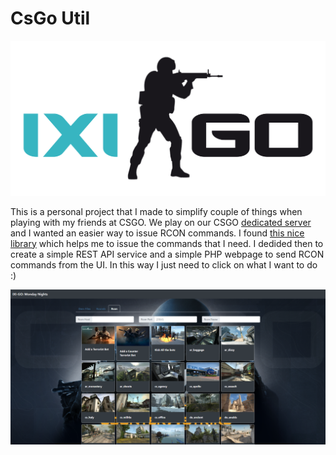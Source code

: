 # CsGo Util

![Rcon UI](./misc/pictures/ixigo-logo.png)

This is a personal project that I made to simplify couple of things when playing with my friends at CSGO. We play on our CSGO [dedicated server](https://github.com/marcosolina/csgo_server) and I wanted an easier way to issue RCON commands. I found [this nice library](https://github.com/Kronos666/rkon-core) which helps me to issue the commands that I need. I dedided then to create a simple REST API service and a simple PHP webpage to send RCON commands from the UI. In this way I just need to click on what I want to do :)

![Rcon UI](./misc/pictures/rconui.png)
